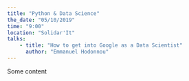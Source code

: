 ```yaml
---
title: "Python & Data Science"
the_date: "05/10/2019"
time: "9:00"
location: "Solidar'It"
talks:
    - title: "How to get into Google as a Data Scientist"
      author: "Emmanuel Hodonnou"
---
```


Some content